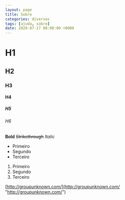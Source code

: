 ```yaml
---
layout: page
title: Sobre
categories: diversos
tags: [ajuda, sobre]
date: 2020-07-17 00:00:00 +0000
---
```


# H1
## H2
### H3
#### H4
##### H5
###### H6

**Bold**
~~Strikethrough~~
*Italic*

- Primeiro
- Segundo
- Terceiro

1. Primeiro
2. Segundo
3. Terceiro

[http://groupunknown.com/](http://groupunknown.com/ "http://groupunknown.com/")
